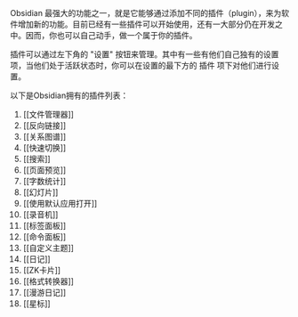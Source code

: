Obsidian 最强大的功能之一，就是它能够通过添加不同的插件（plugin），来为软件增加新的功能。目前已经有一些插件可以开始使用，还有一大部分仍在开发之中。因而，你也可以自己动手，做一个属于你的插件。

插件可以通过左下角的 "设置" 按钮来管理。其中有一些有他们自己独有的设置项，当他们处于活跃状态时，你可以在设置的最下方的 插件 项下对他们进行设置。

以下是Obsidian拥有的插件列表：

1. [[文件管理器]]
2. [[反向链接]]
3. [[关系图谱]]
4. [[快速切换]]
5. [[搜索]]
6. [[页面预览]]
7. [[字数统计]]
8. [[幻灯片]]
9. [[使用默认应用打开]]
10. [[录音机]]
11. [[标签面板]]
12. [[命令面板]]
13. [[自定义主题]]
14. [[日记]]
15. [[ZK卡片]]
16. [[格式转换器]]
17. [[漫游日记]]
18. [[星标]]